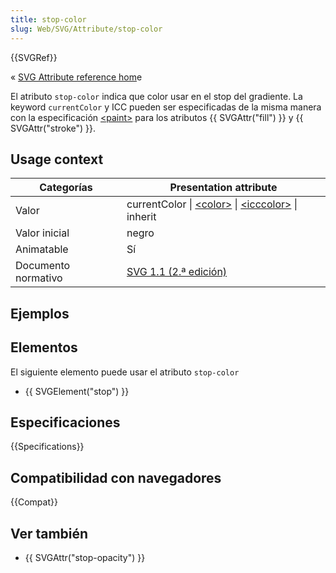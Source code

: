 ```yaml
---
title: stop-color
slug: Web/SVG/Attribute/stop-color
---
```


{{SVGRef}}

« [SVG Attribute reference hom](/en-US/SVG/Attribute)e

El atributo `stop-color` indica que color usar en el stop del gradiente. La keyword `currentColor` y ICC pueden ser especificadas de la misma manera con la especificación [\<paint>](/en-US/SVG/Content_type#paint) para los atributos {{ SVGAttr("fill") }} y {{ SVGAttr("stroke") }}.

## Usage context

| Categorías          | Presentation attribute                                                                                            |
| ------------------- | ----------------------------------------------------------------------------------------------------------------- |
| Valor               | currentColor \| [\<color>](/en-US/SVG/Content_type#color) \| [\<icccolor>](/en-US/SVG/Content_type#icccolor) \| inherit |
| Valor inicial       | negro                                                                                                             |
| Animatable          | Sí                                                                                                                |
| Documento normativo | [SVG 1.1 (2.ª edición)](https://www.w3.org/TR/SVG11/pservers.html#StopColorProperty)                               |

## Ejemplos

## Elementos

El siguiente elemento puede usar el atributo `stop-color`

- {{ SVGElement("stop") }}

## Especificaciones

{{Specifications}}

## Compatibilidad con navegadores

{{Compat}}

## Ver también

- {{ SVGAttr("stop-opacity") }}
